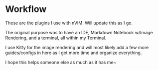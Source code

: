 # Workflow

These are the plugins I use with nVIM.  Will update this as I go.

The original purpose was to have an IDE, Markdown Notebook w/Image Rendering, and a terminal, all within my Terminal.

I use Kitty for the image rendering and will most likely add a few more guides/configs in here as I get more time and organize everything.

I hope this helps someone else as much as it has me~
